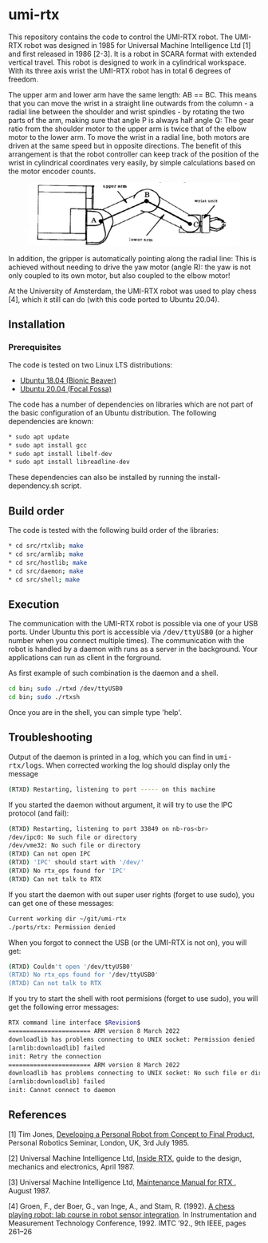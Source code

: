 # umi-rtx

This repository contains the code to control the UMI-RTX robot. The UMI-RTX robot was designed in 1985 for Universal Machine Intelligence Ltd [1] and first released in 1986 [2-3].  It is a robot in SCARA format with extended vertical travel. This robot is designed to work in a cylindrical workspace. With its three axis wrist the UMI-RTX robot has in total 6 degrees of freedom.

The upper arm and lower arm have the same length: AB == BC.  This means that you can move the wrist in a straight line outwards from the column - a radial line between the shoulder and wrist spindles - by rotating the two parts of the arm, making sure that angle P is always half angle Q:
The gear ratio from the shoulder motor to the upper arm is twice that of the elbow motor to the lower arm. To move the wrist in a radial line, both motors are driven at the same speed but in opposite directions. The benefit of this arrangement is that the robot controller can keep track of the position of the wrist in cylindrical coordinates very easily, by simple calculations based on the motor encoder counts.

<figure>
<img src="images/arm1.png" alt="top view on the UMI-RTX arm" />
</figure>

In addition, the gripper is automatically pointing along the radial line:
This is achieved without needing to drive the yaw motor (angle R): the yaw is not only coupled to its own motor, but also coupled to the elbow motor!

At the University of Amsterdam, the UMI-RTX robot was used to play chess [4], which it still can do (with this code ported to Ubuntu 20.04).

## Installation

### Prerequisites

The code is tested on two Linux LTS distributions:

* [Ubuntu 18.04 (Bionic Beaver)](https://releases.ubuntu.com/bionic)
* [Ubuntu 20.04 (Focal Fossa)](https://releases.ubuntu.com/focal)

The code has a number of dependencies on libraries which are not part of the basic configuration of an Ubuntu distribution. The following dependencies are known:

``` bash
* sudo apt update
* sudo apt install gcc
* sudo apt install libelf-dev
* sudo apt install libreadline-dev
```

These dependencies can also be installed by running the install-dependency.sh script.

## Build order

The code is tested with the following build order of the libraries:

``` bash
* cd src/rtxlib; make
* cd src/armlib; make
* cd src/hostlib; make
* cd src/daemon; make
* cd src/shell; make
```

## Execution

The communication with the UMI-RTX robot is possible via one of your USB ports. Under Ubuntu this port is accessible via <tt>/dev/ttyUSB0</tt> (or a higher number when you connect multiple times). The communication with the robot is handled by a daemon with runs as a server in the background. Your applications can run as client in the forground. 

As first example of such combination is the daemon and a shell.

``` bash
cd bin; sudo ./rtxd /dev/ttyUSB0
cd bin; sudo ./rtxsh
```

Once you are in the shell, you can simple type 'help'.

## Troubleshooting

Output of the daemon is printed in a log, which you can find in <tt>umi-rtx/logs</tt>. When corrected working the log should display only the message

``` bash
(RTXD) Restarting, listening to port ----- on this machine
```

If you started the daemon without argument, it will try to use the IPC protocol (and fail):

``` bash
(RTXD) Restarting, listening to port 33849 on nb-ros<br>
/dev/ipc0: No such file or directory
/dev/vme32: No such file or directory
(RTXD) Can not open IPC
(RTXD) 'IPC' should start with '/dev/'
(RTXD) No rtx_ops found for 'IPC'
(RTXD) Can not talk to RTX
```

If you start the daemon with out super user rights (forget to use sudo), you can get one of these messages:

``` bash
Current working dir ~/git/umi-rtx
./ports/rtx: Permission denied
```

When you forgot to connect the USB (or the UMI-RTX is not on), you will get:

``` bash
(RTXD) Couldn't open '/dev/ttyUSB0'
(RTXD) No rtx_ops found for '/dev/ttyUSB0'
(RTXD) Can not talk to RTX
```

If you try to start the shell with root permisions (forget to use sudo),  you will get the following error messages:

``` bash
RTX command line interface $Revision$
======================= ARM version 8 March 2022
downloadlib has problems connecting to UNIX socket: Permission denied
[armlib:downloadlib] failed
init: Retry the connection
======================= ARM version 8 March 2022
downloadlib has problems connecting to UNIX socket: No such file or directory
[armlib:downloadlib] failed
init: Cannot connect to daemon
```



## References

[1] Tim Jones, <a href=http://davidbuckley.net/RS/History/LondonRobotics85/TimJonesUMI.htm>Developing a Personal Robot from Concept to Final Product</a>, Personal Robotics Seminar, London, UK, 3rd July 1985.

[2] Universal Machine Intelligence Ltd, <a href=https://wiki.london.hackspace.org.uk/w/images/3/3c/RTX_Inside.pdf>Inside RTX</a>, guide to the design, mechanics and electronics, April 1987.

[3] Universal Machine Intelligence Ltd, <a href=https://staff.fnwi.uva.nl/a.visser/education/ZSB/MaintenanceManualForRTX.pdf>Maintenance Manual for RTX </a>, August 1987.

[4] Groen, F., der Boer, G., van Inge, A., and Stam, R. (1992). <a href=https://ieeexplore.ieee.org/abstract/document/245137>A chess playing robot: lab course in robot sensor integration</a>. In Instrumentation and Measurement Technology Conference, 1992.  IMTC ’92., 9th IEEE, pages 261–26
